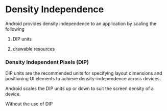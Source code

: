 # Density Independence

Android provides density independence to an application by scaling the following 

1) DIP units

2) drawable resources

### Density Independent Pixels (DIP)

DIP units are the recommended units for specifying layout dimensions and positioning UI elements to achieve 
density-independence across devices. 

Android scales the DIP units up or down to suit the screen density of a device. 

Without the use of DIP 


